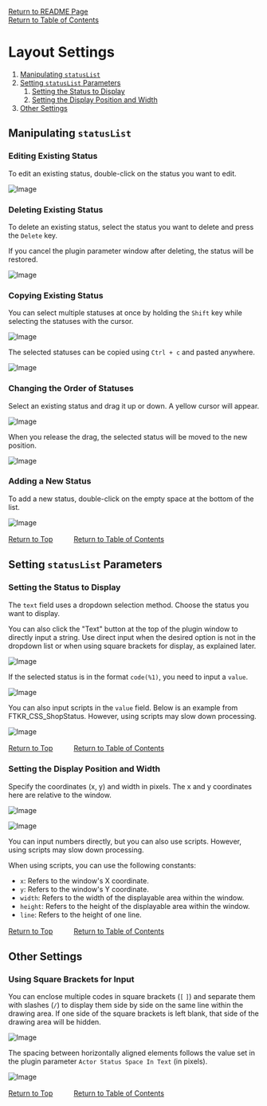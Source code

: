 [Return to README Page](README.md)  
[Return to Table of Contents](FTKR_CustomSimpleActorStatus.md#table-of-contents)

# Layout Settings

1. [Manipulating `statusList`](#manipulating-statuslist)
2. [Setting `statusList` Parameters](#setting-statuslist-parameters)
    1. [Setting the Status to Display](#setting-the-status-to-display)
    2. [Setting the Display Position and Width](#setting-the-display-position-and-width)
3. [Other Settings](#other-settings)

## Manipulating `statusList`

### Editing Existing Status

To edit an existing status, double-click on the status you want to edit.

![Image](image/FTKR_CustomSimpleActorStatus/n01_statusList.png)

### Deleting Existing Status

To delete an existing status, select the status you want to delete and press the `Delete` key.

If you cancel the plugin parameter window after deleting, the status will be restored.

![Image](image/FTKR_CustomSimpleActorStatus/n02_delete.png)

### Copying Existing Status

You can select multiple statuses at once by holding the `Shift` key while selecting the statuses with the cursor.

![Image](image/FTKR_CustomSimpleActorStatus/n02_copy.png)

The selected statuses can be copied using `Ctrl + c` and pasted anywhere.

![Image](image/FTKR_CustomSimpleActorStatus/n02_copy2.png)

### Changing the Order of Statuses

Select an existing status and drag it up or down. A yellow cursor will appear.

![Image](image/FTKR_CustomSimpleActorStatus/n02_exchange.png)

When you release the drag, the selected status will be moved to the new position.

![Image](image/FTKR_CustomSimpleActorStatus/n02_exchange2.png)

### Adding a New Status

To add a new status, double-click on the empty space at the bottom of the list.

![Image](image/FTKR_CustomSimpleActorStatus/n02_addParam.png)

[Return to Top](#layout-settings)　　　[Return to Table of Contents](FTKR_CustomSimpleActorStatus.md#table-of-contents)

## Setting `statusList` Parameters

### Setting the Status to Display

The `text` field uses a dropdown selection method. Choose the status you want to display.

You can also click the "Text" button at the top of the plugin window to directly input a string. Use direct input when the desired option is not in the dropdown list or when using square brackets for display, as explained later.

![Image](image/FTKR_CustomSimpleActorStatus/n02_paramtext.png)

If the selected status is in the format `code(%1)`, you need to input a `value`.

![Image](image/FTKR_CustomSimpleActorStatus/n02_paramvalue.png)

You can also input scripts in the `value` field. Below is an example from FTKR_CSS_ShopStatus. However, using scripts may slow down processing.

![Image](image/FTKR_CustomSimpleActorStatus/n02_paramvalue_sprict.png)

[Return to Top](#layout-settings)　　　[Return to Table of Contents](FTKR_CustomSimpleActorStatus.md#table-of-contents)

### Setting the Display Position and Width

Specify the coordinates (x, y) and width in pixels. The x and y coordinates here are relative to the window.

![Image](image/FTKR_CustomSimpleActorStatus/n02_paramx.png)

![Image](image/FTKR_CustomSimpleActorStatus/n02_paramwidth.png)

You can input numbers directly, but you can also use scripts. However, using scripts may slow down processing.

When using scripts, you can use the following constants:
* `x`: Refers to the window's X coordinate.
* `y`: Refers to the window's Y coordinate.
* `width`: Refers to the width of the displayable area within the window.
* `height`: Refers to the height of the displayable area within the window.
* `line`: Refers to the height of one line.

[Return to Top](#layout-settings)　　　[Return to Table of Contents](FTKR_CustomSimpleActorStatus.md#table-of-contents)

## Other Settings

### Using Square Brackets for Input

You can enclose multiple codes in square brackets (`[` `]`) and separate them with slashes (`/`) to display them side by side on the same line within the drawing area. If one side of the square brackets is left blank, that side of the drawing area will be hidden.

![Image](image/FTKR_CustomSimpleActorStatus/n02_paramtext_k.png)

The spacing between horizontally aligned elements follows the value set in the plugin parameter `Actor Status Space In Text` (in pixels).

![Image](image/FTKR_CustomSimpleActorStatus/n02_004.png)

[Return to Top](#layout-settings)　　　[Return to Table of Contents](FTKR_CustomSimpleActorStatus.md#table-of-contents)
